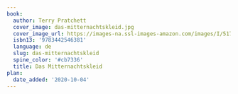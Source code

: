 ```yaml
---
book:
  author: Terry Pratchett
  cover_image: das-mitternachtskleid.jpg
  cover_image_url: https://images-na.ssl-images-amazon.com/images/I/517UPcpk4lL.jpg
  isbn13: '9783442546381'
  language: de
  slug: das-mitternachtskleid
  spine_color: '#cb7336'
  title: Das Mitternachtskleid
plan:
  date_added: '2020-10-04'
---
```

